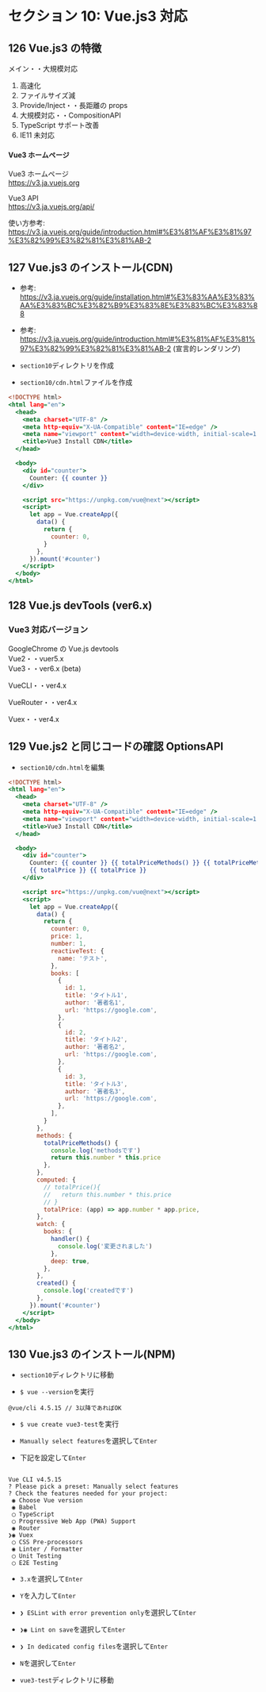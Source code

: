 # セクション 10: Vue.js3 対応

## 126 Vue.js3 の特徴

メイン・・大規模対応<br>

1. 高速化<br>
2. ファイルサイズ減<br>
3. Provide/Inject・・長距離の props<br>
4. 大規模対応・・CompositionAPI<br>
5. TypeScript サポート改善<br>
6. IE11 未対応<br>

#### Vue3 ホームページ

Vue3 ホームページ<br>
https://v3.ja.vuejs.org <br>

Vue3 API<br>
https://v3.ja.vuejs.org/api/ <br>

使い方参考: https://v3.ja.vuejs.org/guide/introduction.html#%E3%81%AF%E3%81%97%E3%82%99%E3%82%81%E3%81%AB-2 <br>

## 127 Vue.js3 のインストール(CDN)

- 参考: https://v3.ja.vuejs.org/guide/installation.html#%E3%83%AA%E3%83%AA%E3%83%BC%E3%82%B9%E3%83%8E%E3%83%BC%E3%83%88 <br>

* 参考: https://v3.ja.vuejs.org/guide/introduction.html#%E3%81%AF%E3%81%97%E3%82%99%E3%82%81%E3%81%AB-2 (宣言的レンダリング)<br>

- `section10`ディレクトリを作成<br>

* `section10/cdn.html`ファイルを作成<br>

```html:cdn.html
<!DOCTYPE html>
<html lang="en">
  <head>
    <meta charset="UTF-8" />
    <meta http-equiv="X-UA-Compatible" content="IE=edge" />
    <meta name="viewport" content="width=device-width, initial-scale=1.0" />
    <title>Vue3 Install CDN</title>
  </head>

  <body>
    <div id="counter">
      Counter: {{ counter }}
    </div>

    <script src="https://unpkg.com/vue@next"></script>
    <script>
      let app = Vue.createApp({
        data() {
          return {
            counter: 0,
          }
        },
      }).mount('#counter')
    </script>
  </body>
</html>
```

## 128 Vue.js devTools (ver6.x)

### Vue3 対応バージョン

GoogleChrome の Vue.js devtools<br>
Vue2・・vuer5.x <br>
Vue3・・ver6.x (beta)<br>

VueCLI・・ver4.x<br>

VueRouter・・ver4.x<br>

Vuex・・ver4.x<br>

## 129 Vue.js2 と同じコードの確認 OptionsAPI

- `section10/cdn.html`を編集<br>

```html:cdn.html
<!DOCTYPE html>
<html lang="en">
  <head>
    <meta charset="UTF-8" />
    <meta http-equiv="X-UA-Compatible" content="IE=edge" />
    <meta name="viewport" content="width=device-width, initial-scale=1.0" />
    <title>Vue3 Install CDN</title>
  </head>

  <body>
    <div id="counter">
      Counter: {{ counter }} {{ totalPriceMethods() }} {{ totalPriceMethods() }}
      {{ totalPrice }} {{ totalPrice }}
    </div>

    <script src="https://unpkg.com/vue@next"></script>
    <script>
      let app = Vue.createApp({
        data() {
          return {
            counter: 0,
            price: 1,
            number: 1,
            reactiveTest: {
              name: 'テスト',
            },
            books: [
              {
                id: 1,
                title: 'タイトル1',
                author: '著者名1',
                url: 'https://google.com',
              },
              {
                id: 2,
                title: 'タイトル2',
                author: '著者名2',
                url: 'https://google.com',
              },
              {
                id: 3,
                title: 'タイトル3',
                author: '著者名3',
                url: 'https://google.com',
              },
            ],
          }
        },
        methods: {
          totalPriceMethods() {
            console.log('methodsです')
            return this.number * this.price
          },
        },
        computed: {
          // totalPrice(){
          //   return this.number * this.price
          // }
          totalPrice: (app) => app.number * app.price,
        },
        watch: {
          books: {
            handler() {
              console.log('変更されました')
            },
            deep: true,
          },
        },
        created() {
          console.log('createdです')
        },
      }).mount('#counter')
    </script>
  </body>
</html>
```

## 130 Vue.js3 のインストール(NPM)

- `section10`ディレクトリに移動<br>

* `$ vue --version`を実行<br>

```
@vue/cli 4.5.15 // 3以降であればOK
```

- `$ vue create vue3-test`を実行<br>

* `Manually select features`を選択して`Enter`<br>

- 下記を設定して`Enter`<br>

```

Vue CLI v4.5.15
? Please pick a preset: Manually select features
? Check the features needed for your project:
 ◉ Choose Vue version
 ◉ Babel
 ◯ TypeScript
 ◯ Progressive Web App (PWA) Support
 ◉ Router
❯◉ Vuex
 ◯ CSS Pre-processors
 ◉ Linter / Formatter
 ◯ Unit Testing
 ◯ E2E Testing
```

- `3.x`を選択して`Enter`<br>

* `Y`を入力して`Enter`<br>

- `❯ ESLint with error prevention only`を選択して`Enter`<br>

- `❯◉ Lint on save`を選択して`Enter`<br>

* `❯ In dedicated config files`を選択して`Enter`<br>

- `N`を選択して`Enter`<br>

* `vue3-test`ディレクトリに移動<br>
